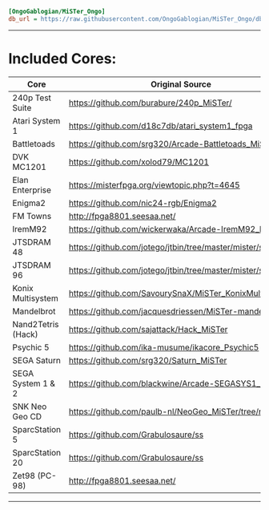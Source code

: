 ```ini
[OngoGablogian/MiSTer_Ongo]
db_url = https://raw.githubusercontent.com/OngoGablogian/MiSTer_Ongo/db/db.json.zip
```
----

# Included Cores:
| Core | Original Source |
| --- | --- |
| 240p Test Suite    | https://github.com/burabure/240p_MiSTer/                   |
| Atari System 1     | https://github.com/d18c7db/atari_system1_fpga              |
| Battletoads        | https://github.com/srg320/Arcade-Battletoads_MiSTer        |
| DVK MC1201         | https://github.com/xolod79/MC1201                          |
| Elan Enterprise    | https://misterfpga.org/viewtopic.php?t=4645                |
| Enigma2            | https://github.com/nic24-rgb/Enigma2                       |
| FM Towns           | http://fpga8801.seesaa.net/                                |
| IremM92            | https://github.com/wickerwaka/Arcade-IremM92_MiSTer        |
| JTSDRAM 48         | https://github.com/jotego/jtbin/tree/master/mister/sdram48 |
| JTSDRAM 96         | https://github.com/jotego/jtbin/tree/master/mister/sdram96 |
| Konix Multisystem  | https://github.com/SavourySnaX/MiSTer_KonixMultisystem     |
| Mandelbrot         | https://github.com/jacquesdriessen/MiSTer-mandelbrot       |
| Nand2Tetris (Hack) | https://github.com/sajattack/Hack_MiSTer                   |
| Psychic 5          | https://github.com/ika-musume/ikacore_Psychic5             |
| SEGA Saturn        | https://github.com/srg320/Saturn_MiSTer                    |
| SEGA System 1 & 2  | https://github.com/blackwine/Arcade-SEGASYS1_MiSTer        |
| SNK Neo Geo CD     | https://github.com/paulb-nl/NeoGeo_MiSTer/tree/neocd       |
| SparcStation 5     | https://github.com/Grabulosaure/ss                         |
| SparcStation 20    | https://github.com/Grabulosaure/ss                         |
| Zet98 (PC-98)      | http://fpga8801.seesaa.net/                                |

----

